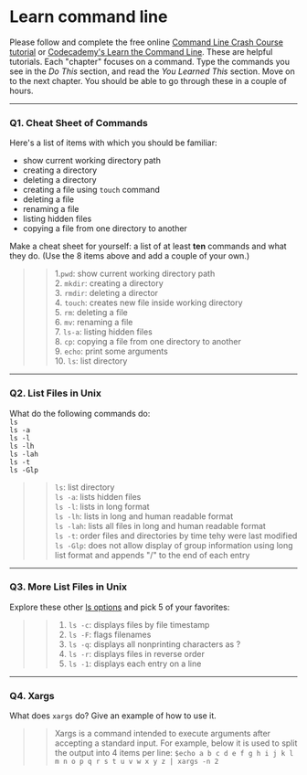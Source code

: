 # Learn command line

Please follow and complete the free online [Command Line Crash Course
tutorial](https://web.archive.org/web/20160708171659/http://cli.learncodethehardway.org/book/) or [Codecademy's Learn the Command Line](https://www.codecademy.com/learn/learn-the-command-line). These are helpful tutorials. Each "chapter" focuses on a command. Type the commands you see in the _Do This_ section, and read the _You Learned This_ section. Move on to the next chapter. You should be able to go through these in a couple of hours.

---

### Q1.  Cheat Sheet of Commands  

Here's a list of items with which you should be familiar:  
* show current working directory path
* creating a directory
* deleting a directory
* creating a file using `touch` command
* deleting a file
* renaming a file
* listing hidden files
* copying a file from one directory to another

Make a cheat sheet for yourself: a list of at least **ten** commands and what they do.  (Use the 8 items above and add a couple of your own.)  

> > 1.`pwd`: show current working directory path \
>> 2. `mkdir`: creating a directory \
>> 3. `rmdir`: deleting a director \
>> 4. `touch`: creates new file inside working directory \
>> 5. `rm`: deleting a file \
>> 6. `mv`: renaming a file \
>> 7. `ls-a`: listing hidden files \
>> 8. `cp`: copying a file from one directory to another \
>> 9. `echo`: print some arguments \
>> 10. `ls`: list directory 

---

### Q2.  List Files in Unix   

What do the following commands do:  
`ls`  
`ls -a`  
`ls -l`  
`ls -lh`  
`ls -lah`  
`ls -t`  
`ls -Glp`  

> > `ls`: list directory \
>> `ls -a`: lists hidden files \
>> `ls -l`: lists in long format \
>> `ls -lh`: lists in long and human readable format \
>> `ls -lah`: lists all files in long and human readable format \
>> `ls -t`: order files and directories by time tehy were last modified \
>> `ls -Glp`: does not allow display of group information using long list format and appends "/" to the end of each entry 

---

### Q3.  More List Files in Unix  

Explore these other [ls options](http://www.techonthenet.com/unix/basic/ls.php) and pick 5 of your favorites:

> > 1. `ls -c`: displays files by file timestamp 
>> 2. `ls -F`: flags filenames 
>> 3. `ls -q`: displays all nonprinting characters as ? 
>> 4. `ls -r`: displays files in reverse order 
>> 5. `ls -1`: displays each entry on a line 

---

### Q4.  Xargs   

What does `xargs` do? Give an example of how to use it.

> > Xargs is a command intended to execute arguments after accepting a standard input. For example, below it is used to split the output into 4 items per line:  `$echo a b c d e f g h i j k l m n o p q r s t u v w x y z | xargs -n 2`
 

